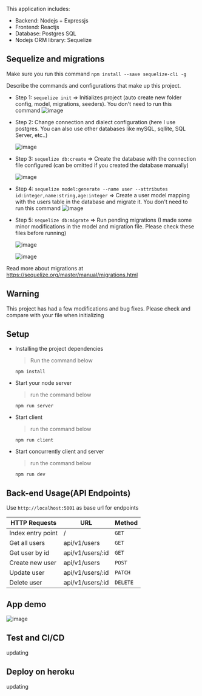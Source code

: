 This application includes:

- Backend: Nodejs + Expressjs
- Frontend: Reactjs
- Database: Postgres SQL
- Nodejs ORM library: Sequelize

## Sequelize and migrations
Make sure you run this command ```npm install --save sequelize-cli -g ```

Describe the commands and configurations that make up this project.

- Step 1: ```sequelize init``` => Initializes project (auto create new folder config, model, migrations, seeders). You don't need to run this command
 ![image](https://user-images.githubusercontent.com/48196420/154190233-e7529cfc-b938-4c06-8657-db98e25ed3c4.png)

- Step 2: Change connection and dialect configuration (here I use postgres. You can also use other databases like mySQL, sqllite, SQL Server, etc..)

   ![image](https://user-images.githubusercontent.com/48196420/154189136-66eb2b04-e2ec-46bf-9055-a4375e1ed074.png)

- Step 3: ```sequelize db:create``` => Create the database with the connection file configured (can be omitted if you created the database manually)

   ![image](https://user-images.githubusercontent.com/48196420/154190353-1e448064-72e2-4b17-8d34-1e2deed90973.png)
   
- Step 4: ```sequelize model:generate --name user --attributes id:integer,name:string,age:integer``` => Create a user model mapping with the users table in the database and migrate it. You don't need to run this command
   ![image](https://user-images.githubusercontent.com/48196420/154191638-85c07b7e-3e2a-4e8a-acbd-8428f50a194f.png)

- Step 5: ```sequelize db:migrate``` => Run pending migrations (I made some minor modifications in the model and migration file. Please check these files before running)

  ![image](https://user-images.githubusercontent.com/48196420/154192237-f37b3311-50e3-482f-b18a-582c713bee0c.png)     

  ![image](https://user-images.githubusercontent.com/48196420/154192455-3b96184b-885d-4886-9f3a-db3726026aec.png)


Read more about migrations at https://sequelize.org/master/manual/migrations.html

## Warning
This project has had a few modifications and bug fixes. Please check and compare with your file when initializing

## Setup

- Installing the project dependencies
  > Run the command below
  ```shell
  npm install
  ```
- Start your node server
  > run the command below
  ```shell
  npm run server
  ```
- Start client
    > run the command below
  ```shell
  npm run client
  ```
- Start concurrently client and server
    > run the command below
  ```shell
  npm run dev
  ```
## Back-end Usage(API Endpoints)

Use `http://localhost:5001` as base url for endpoints

| HTTP Requests     | URL              | Method   |
| ----------------- | ---------------- | -------- |
| Index entry point | /                | `GET`    |
| Get all users     | api/v1/users     | `GET`    |
| Get user by id    | api/v1/users/:id | `GET`    |
| Create new user   | api/v1/users     | `POST`   |
| Update user       | api/v1/users/:id | `PATCH`  |
| Delete user       | api/v1/users/:id | `DELETE` |

## App demo
![image](https://user-images.githubusercontent.com/48196420/153742627-7314e834-e0b7-45de-a6d2-f64cb2d90d4d.png)

## Test and CI/CD
updating

## Deploy on heroku
updating
